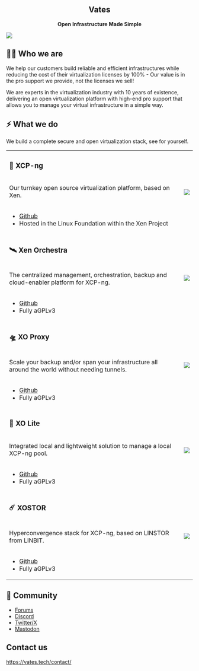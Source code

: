 <h2 align="center"><b>Vates</b></h2>
<p align="center"><b>Open Infrastructure Made Simple</b></p>

![](https://repository-images.githubusercontent.com/710736815/395f8222-d465-4d9f-b452-f684c92fb172)

## 🧑‍🚀 Who we are

We help our customers build reliable and efficient infrastructures while reducing the cost of their virtualization licenses by 100% - Our value is in the pro support we provide, not the licenses we sell!

We are experts in the virtualization industry with 10 years of existence, delivering an open virtualization platform with high-end pro support that allows you to manage your virtual infrastructure in a simple way.

## ⚡ What we do

We build a complete secure and open virtualization stack, see for yourself.


<table style="border: none;">
    <tbody>
        <tr>
            <td><h3>🚀 XCP-ng</h3><br>Our turnkey open source virtualization platform, based on Xen.<br><br>
            <ul>
                <li><a href="https://github.com/xcp-ng">Github</a></li>
                <li>Hosted in the Linux Foundation within the Xen Project</li>
            <td><img src="https://content.vates.tech/assets/productslogo/xcpng-logo.png"></td>
        </tr>
        <tr>
            <td><h3>🛰️ Xen Orchestra</h3><br>The centralized management, orchestration, backup and cloud-enabler platform for XCP-ng.<br><br>
            <ul>
                <li><a href="https://github.com/vatesfr/xen-orchestra">Github</a></li>
                <li>Fully aGPLv3</li>
            <td><img src="https://content.vates.tech/assets/productslogo/xo-logo.png"></td>
        </tr>
        <tr>
            <td><h3>🛸 XO Proxy</h3><br>Scale your backup and/or span your infrastructure all around the world without needing tunnels.<br><br>
            <ul>
                <li><a href="https://github.com/vatesfr/xen-orchestra">Github</a></li>
                <li>Fully aGPLv3</li>
            <td><img src="ttps://content.vates.tech/assets/productslogo/xoproxy-logo.png"></td>
        </tr>
        <tr>
            <td><h3>🔭 XO Lite</h3><br>Integrated local and lightweight solution to manage a local XCP-ng pool.<br><br>
            <ul>
                <li><a href="https://github.com/vatesfr/xen-orchestra">Github</a></li>
                <li>Fully aGPLv3</li>
            <td><img src="https://content.vates.tech/assets/productslogo/xolite-logo.png"></td>
        </tr>
        <tr>
            <td><h3>☄️ XOSTOR</h3><br>Hyperconvergence stack for XCP-ng, based on LINSTOR from LINBIT.<br><br>
            <ul>
                <li><a href="https://github.com/xcp-ng/sm/">Github</a></li>
                <li>Fully aGPLv3</li>
            <td><img src="https://content.vates.tech/assets/productslogo/xostor-logo.png"></td>
        </tr>
    </tbody>
</table>


## 💬 Community

* [Forums](https://xcp-ng.org/forum)
* [Discord](https://discord.gg/wJkNv6Yqr7)
* [Twitter/X](https://twitter.com/vatesfr)
* [Mastodon](https://social.vates.tech/@vates)

## Contact us

https://vates.tech/contact/